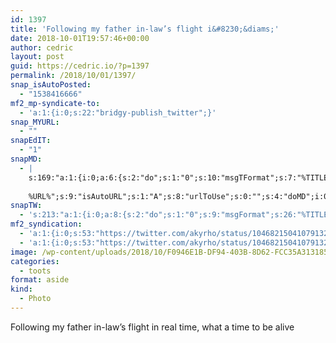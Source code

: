```yaml
---
id: 1397
title: 'Following my father in-law’s flight i&#8230;&diams;'
date: 2018-10-01T19:57:46+00:00
author: cedric
layout: post
guid: https://cedric.io/?p=1397
permalink: /2018/10/01/1397/
snap_isAutoPosted:
  - "1538416666"
mf2_mp-syndicate-to:
  - 'a:1:{i:0;s:22:"bridgy-publish_twitter";}'
snap_MYURL:
  - ""
snapEdIT:
  - "1"
snapMD:
  - |
    s:169:"a:1:{i:0;a:6:{s:2:"do";s:1:"0";s:10:"msgTFormat";s:7:"%TITLE%";s:9:"msgFormat";s:19:"%FULLTEXT%
    
    %URL%";s:9:"isAutoURL";s:1:"A";s:8:"urlToUse";s:0:"";s:4:"doMD";i:0;}}";
snapTW:
  - 's:213:"a:1:{i:0;a:8:{s:2:"do";s:1:"0";s:9:"msgFormat";s:26:"%TITLE%. %EXCERPT% - %URL%";s:8:"attchImg";s:1:"1";s:9:"isAutoImg";s:1:"A";s:8:"imgToUse";s:0:"";s:9:"isAutoURL";s:1:"A";s:8:"urlToUse";s:0:"";s:4:"doTW";i:0;}}";'
mf2_syndication:
  - 'a:1:{i:0;s:53:"https://twitter.com/akyrho/status/1046821504107913216";}'
  - 'a:1:{i:0;s:53:"https://twitter.com/akyrho/status/1046821504107913216";}'
image: /wp-content/uploads/2018/10/F0946E1B-DF94-403B-8D62-FCC35A313185-668x1188.jpeg
categories:
  - toots
format: aside
kind:
  - Photo
---
```

Following my father in-law’s flight in real time, what a time to be alive

&nbsp;